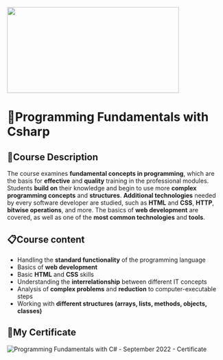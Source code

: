 <img src= "https://upload.wikimedia.org/wikipedia/commons/5/55/Software-University-Logo-blue-horizontal.png" width="400" height="200">

### <h1> 📌Programming Fundamentals with Csharp </h1>
### <h2> 📑Course Description </h2>

The course examines **fundamental concepts in programming**, which are the basis for **effective** and **quality** training in the professional modules. 
Students **build on** their knowledge and begin to use more **complex programming concepts** and **structures**.
**Additional technologies** needed by every software developer are studied, such as **HTML** and **CSS**, **HTTP**, **bitwise operations**, and more. 
The basics of **web development** are covered, as well as one of the **most common technologies** and **tools**.

### <h2> 📋Course content </h2>
- Handling the **standard functionality** of the programming language
- Basics of **web development**
- Basic **HTML** and **CSS** skills
- Understanding the **interrelationship** between different IT concepts
- Analysis of **complex problems** and **reduction** to computer-executable steps
- Working with **different structures (arrays, lists, methods, objects, classes)**

### <h2> 📸My Certificate</h2>
![Programming Fundamentals with C# - September 2022 - Certificate](https://user-images.githubusercontent.com/109502170/206028517-0a4fd0a8-0c0e-472c-ad39-0dfc6c992757.jpeg)

